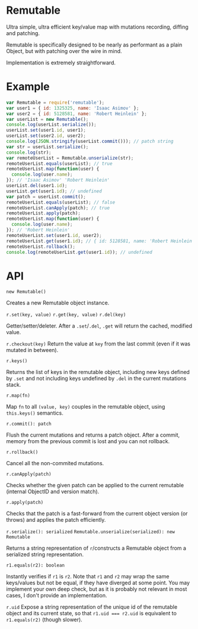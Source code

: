 Remutable
=========

Ultra simple, ultra efficient key/value map with mutations recording, diffing and patching.

Remutable is specifically designed to be nearly as performant as a plain Object, but with patching over the wire in mind.

Implementation is extremely straightforward.

Example
=======
```js
var Remutable = require('remutable');
var user1 = { id: 1325325, name: 'Isaac Asimov' };
var user2 = { id: 5128581, name: 'Robert Heinlein' };
var userList = new Remutable();
console.log(userList.serialize());
userList.set(user1.id, user1);
userList.set(user2.id, user2);
console.log(JSON.stringify(userList.commit())); // patch string
var str = userList.serialize();
console.log(str);
var remoteUserList = Remutable.unserialize(str);
remoteUserList.equals(userList); // true
remoteUserList.map(function(user) {
  console.log(user.name);
}); // 'Isaac Asimov' 'Robert Heinlein'
userList.del(user1.id);
userList.get(user1.id); // undefined
var patch = userList.commit();
remoteUserList.equals(userList); // false
remoteUserList.canApply(patch); // true
remoteUserList.apply(patch);
remoteUserList.map(function(user) {
  console.log(user.name);
}); // 'Robert Heinlein'
remoteUserList.set(user1.id, user2);
remoteUserList.get(user1.id); // { id: 5128581, name: 'Robert Heinlein' }
remoteUserList.rollback();
console.log(remoteUserList.get(user1.id)); // undefined
```


API
===

`new Remutable()`

Creates a new Remutable object instance.

`r.set(key, value)`
`r.get(key, value)`
`r.del(key)`

Getter/setter/deleter.
After a `.set`/`.del`, `.get` will return the cached, modified value.

`r.checkout(key)`
Return the value at `key` from the last commit (even if it was mutated in between).

`r.keys()`

Returns the list of keys in the remutable object, including new keys defined by `.set` and not including keys undefined by `.del` in the current mutations stack.

`r.map(fn)`

Map `fn` to all `(value, key)` couples in the remutable object, using `this.keys()` semantics.

`r.commit(): patch`

Flush the current mutations and returns a patch object.
After a commit, memory from the previous commit is lost and you can not rollback.

`r.rollback()`

Cancel all the non-commited mutations.

`r.canApply(patch)`

Checks whether the given patch can be applied to the current remutable (internal ObjectID and version match).

`r.apply(patch)`

Checks that the patch is a fast-forward from the current object version (or throws) and applies the patch efficiently.

`r.serialize(): serialized`
`Remutable.unserialize(serialized): new Remutable`

Returns a string representation of `r`/constructs a Remutable object from a serialized string representation.

`r1.equals(r2): boolean`

Instantly verifies if `r1` is `r2`.
Note that `r1` and `r2` may wrap the same keys/values but not be equal, if they have diverged at some point.
You may implement your own deep check, but as it is probably not relevant in most cases, I don't provide an implementation.

`r.uid`
Expose a string representation of the unique id of the remutable object and its current state, so that `r1.uid === r2.uid` is equivalent to `r1.equals(r2)` (though slower).
